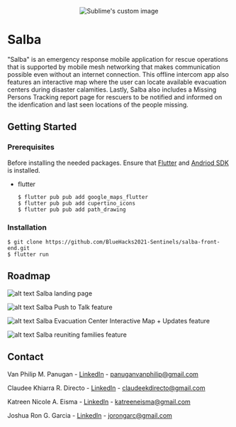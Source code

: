 
<p align="center">
  <img src="https://github.com/BlueHacks2021-Sentinels/salba-front-end/blob/main/image/logo.png?raw=true" alt="Sublime's custom image"/>
</p>

# Salba
"Salba" is an emergency response mobile application for rescue operations that is supported by mobile mesh networking that makes communication possible even without an internet connection. This offline intercom app also features an interactive map where the user can locate available evacuation centers during disaster calamities. Lastly, Salba also includes a Missing Persons Tracking report page for rescuers to be notified and informed on the idenfication and last seen locations of the people missing.

## Getting Started
<!-- Insert Project Description -->


### Prerequisites
Before installing the needed packages. Ensure that [Flutter](https://flutter.dev/) and [Andriod SDK](https://developer.android.com/studio) is installed.
* flutter
  ```
  $ flutter pub pub add google_maps_flutter
  $ flutter pub pub add cupertino_icons
  $ flutter pub pub add path_drawing
  ```

### Installation
  ```
  $ git clone https://github.com/BlueHacks2021-Sentinels/salba-front-end.git
  $ flutter run
  ```

## Roadmap

![alt text](https://github.com/BlueHacks2021-Sentinels/salba-front-end/blob/main/image/readme-image-assets/salba-landing.png?raw=true)
Salba landing page

![alt text](https://github.com/BlueHacks2021-Sentinels/salba-front-end/blob/main/image/readme-image-assets/salba-feature1.png?raw=true)
Salba Push to Talk feature 

![alt text](https://github.com/BlueHacks2021-Sentinels/salba-front-end/blob/main/image/readme-image-assets/salba-feature2.png?raw=true)
Salba Evacuation Center Interactive Map + Updates feature

![alt text](https://github.com/BlueHacks2021-Sentinels/salba-front-end/blob/main/image/readme-image-assets/salba-feature3.png?raw=true)
Salba reuniting families feature


<!-- CONTACT -->
## Contact
Van Philip M. Panugan - [LinkedIn](https://www.linkedin.com/in/van-philip-panugan-9a6025184/) - panuganvanphilip@gmail.com

Claudee Khiarra R. Directo - [LinkedIn](https://www.linkedin.com/in/claudeedirecto/)  - claudeekdirecto@gmail.com

Katreen Nicole A. Eisma - [LinkedIn](https://www.linkedin.com/in/katreeneisma/) - katreeneisma@gmail.com

Joshua Ron G. Garcia - [LinkedIn](https://www.linkedin.com/in/joshuarong/) - jorongarc@gmail.com
